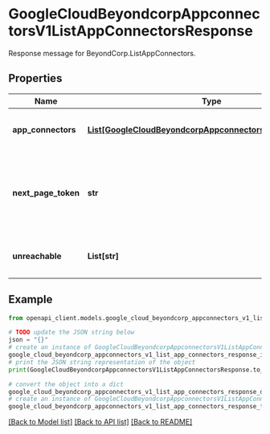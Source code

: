 # GoogleCloudBeyondcorpAppconnectorsV1ListAppConnectorsResponse

Response message for BeyondCorp.ListAppConnectors.

## Properties

Name | Type | Description | Notes
------------ | ------------- | ------------- | -------------
**app_connectors** | [**List[GoogleCloudBeyondcorpAppconnectorsV1AppConnector]**](GoogleCloudBeyondcorpAppconnectorsV1AppConnector.md) | A list of BeyondCorp AppConnectors in the project. | [optional] 
**next_page_token** | **str** | A token to retrieve the next page of results, or empty if there are no more results in the list. | [optional] 
**unreachable** | **List[str]** | A list of locations that could not be reached. | [optional] 

## Example

```python
from openapi_client.models.google_cloud_beyondcorp_appconnectors_v1_list_app_connectors_response import GoogleCloudBeyondcorpAppconnectorsV1ListAppConnectorsResponse

# TODO update the JSON string below
json = "{}"
# create an instance of GoogleCloudBeyondcorpAppconnectorsV1ListAppConnectorsResponse from a JSON string
google_cloud_beyondcorp_appconnectors_v1_list_app_connectors_response_instance = GoogleCloudBeyondcorpAppconnectorsV1ListAppConnectorsResponse.from_json(json)
# print the JSON string representation of the object
print(GoogleCloudBeyondcorpAppconnectorsV1ListAppConnectorsResponse.to_json())

# convert the object into a dict
google_cloud_beyondcorp_appconnectors_v1_list_app_connectors_response_dict = google_cloud_beyondcorp_appconnectors_v1_list_app_connectors_response_instance.to_dict()
# create an instance of GoogleCloudBeyondcorpAppconnectorsV1ListAppConnectorsResponse from a dict
google_cloud_beyondcorp_appconnectors_v1_list_app_connectors_response_from_dict = GoogleCloudBeyondcorpAppconnectorsV1ListAppConnectorsResponse.from_dict(google_cloud_beyondcorp_appconnectors_v1_list_app_connectors_response_dict)
```
[[Back to Model list]](../README.md#documentation-for-models) [[Back to API list]](../README.md#documentation-for-api-endpoints) [[Back to README]](../README.md)


